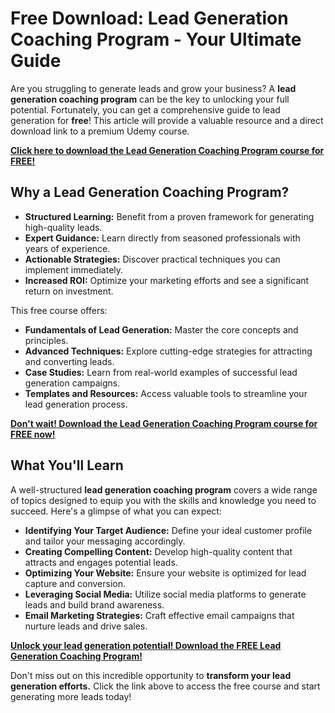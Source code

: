 # Free Download: Lead Generation Coaching Program - Your Ultimate Guide

Are you struggling to generate leads and grow your business? A **lead generation coaching program** can be the key to unlocking your full potential. Fortunately, you can get a comprehensive guide to lead generation for **free**! This article will provide a valuable resource and a direct download link to a premium Udemy course.

[**Click here to download the Lead Generation Coaching Program course for FREE!**](https://udemywork.com/lead-generation-coaching-program)

## Why a Lead Generation Coaching Program?

*   **Structured Learning:** Benefit from a proven framework for generating high-quality leads.
*   **Expert Guidance:** Learn directly from seasoned professionals with years of experience.
*   **Actionable Strategies:** Discover practical techniques you can implement immediately.
*   **Increased ROI:** Optimize your marketing efforts and see a significant return on investment.

This free course offers:

*   **Fundamentals of Lead Generation:** Master the core concepts and principles.
*   **Advanced Techniques:** Explore cutting-edge strategies for attracting and converting leads.
*   **Case Studies:** Learn from real-world examples of successful lead generation campaigns.
*   **Templates and Resources:** Access valuable tools to streamline your lead generation process.

[**Don't wait! Download the Lead Generation Coaching Program course for FREE now!**](https://udemywork.com/lead-generation-coaching-program)

## What You'll Learn

A well-structured **lead generation coaching program** covers a wide range of topics designed to equip you with the skills and knowledge you need to succeed. Here's a glimpse of what you can expect:

*   **Identifying Your Target Audience:** Define your ideal customer profile and tailor your messaging accordingly.
*   **Creating Compelling Content:** Develop high-quality content that attracts and engages potential leads.
*   **Optimizing Your Website:** Ensure your website is optimized for lead capture and conversion.
*   **Leveraging Social Media:** Utilize social media platforms to generate leads and build brand awareness.
*   **Email Marketing Strategies:** Craft effective email campaigns that nurture leads and drive sales.

[**Unlock your lead generation potential! Download the FREE Lead Generation Coaching Program!**](https://udemywork.com/lead-generation-coaching-program)

Don't miss out on this incredible opportunity to **transform your lead generation efforts.** Click the link above to access the free course and start generating more leads today!
